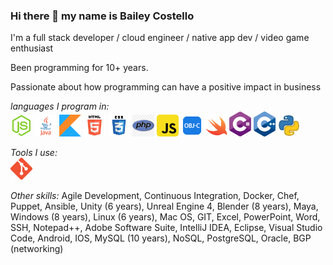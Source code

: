 ### Hi there 👋 my name is Bailey Costello
I'm a full stack developer / cloud engineer / native app dev / video game enthusiast

Been programming for 10+ years.

Passionate about how programming can have a positive impact in business 

*languages I program in:* </br>
<img src="/Languages/node.png" width="35"> <img src="Languages/java.png" width="35"> <img src="Languages/K.png" width="35"> <img src="Languages/html5.png" width="35"> <img src="Languages/css.png" width="35"> <img src="Languages/php.png" width="35"> <img src="Languages/javascript.png" width="35"> <img src="Languages/objc.png" width="35"> <img src="Languages/swift.png" width="35"> <img src="Languages/c--4.png" width="35"> <img src="Languages/c__.png" width="35"> <img src="Languages/P.png" width="35">

*Tools I use:* </br>
<img src="/Languages/git.png" width="35">


*Other skills:*
Agile Development, Continuous Integration, Docker, Chef, Puppet, Ansible, Unity (6 years), Unreal Engine 4, Blender (8 years), Maya,  Windows (8 years), Linux (6 years), Mac OS, GIT, Excel, PowerPoint, Word, SSH, Notepad++, Adobe Software Suite, IntelliJ IDEA, Eclipse, Visual Studio Code, Android, IOS, MySQL (10 years), NoSQL, PostgreSQL, Oracle, BGP (networking)

<!--
**TheJavaCoder/TheJavaCoder** is a ✨ _special_ ✨ repository because its `README.md` (this file) appears on your GitHub profile.

Here are some ideas to get you started:

- 🔭 I’m currently working on ...
- 🌱 I’m currently learning ...
- 👯 I’m looking to collaborate on ...
- 🤔 I’m looking for help with ...
- 💬 Ask me about ...
- 📫 How to reach me: ...
- 😄 Pronouns: ...
- ⚡ Fun fact: ...
-->
